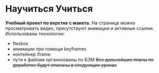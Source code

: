 # Научиться Учиться
**Учебный проект по верстке с макета.**
На странице можно просматривать видео, присутствуют анимации и активные ссылки.
Использованы технологии:
* flexbox
* анимации при помощи keyframes
* контейнер iframe
* пути к файлам организованы по БЭМ
~~Все дальнейшие планы по доработке будут описаны в следующих уроках~~
